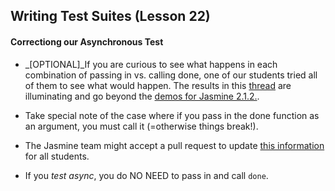 ## Writing Test Suites (Lesson 22)

#### Correctiong our Asynchronous Test

- _[OPTIONAL]_If you are curious to see what happens in each combination of passing in vs. calling done, one of our students tried all of them to see what would happen. The results in this [thread](https://discussions.udacity.com/t/async-tests-why-the-second-done-call/40751/6?u=durant) are illuminating and go beyond the [demos for Jasmine 2.1.2.](https://jasmine.github.io/2.1/introduction.html).

- Take special note of the case where if you pass in the done function as an argument, you must call it (=otherwise things break!). 
- The Jasmine team might accept a pull request to update [this information](https://discussions.udacity.com/t/async-tests-why-the-second-done-call/40751/4) for all students.
- If you _test async_, you do NO NEED to pass in and call `done`.
